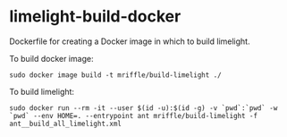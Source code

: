 # limelight-build-docker
Dockerfile for creating a Docker image in which to build limelight.

To build docker image:
```
sudo docker image build -t mriffle/build-limelight ./
```
To build limelight:
```
sudo docker run --rm -it --user $(id -u):$(id -g) -v `pwd`:`pwd` -w `pwd` --env HOME=. --entrypoint ant mriffle/build-limelight -f ant__build_all_limelight.xml
```
